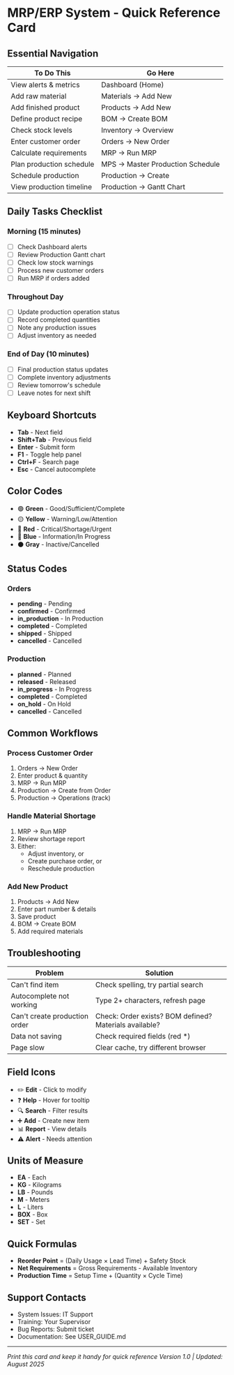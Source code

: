 # MRP/ERP System - Quick Reference Card

## Essential Navigation
| To Do This | Go Here |
|------------|---------|
| View alerts & metrics | Dashboard (Home) |
| Add raw material | Materials → Add New |
| Add finished product | Products → Add New |
| Define product recipe | BOM → Create BOM |
| Check stock levels | Inventory → Overview |
| Enter customer order | Orders → New Order |
| Calculate requirements | MRP → Run MRP |
| Plan production schedule | MPS → Master Production Schedule |
| Schedule production | Production → Create |
| View production timeline | Production → Gantt Chart |

## Daily Tasks Checklist
### Morning (15 minutes)
- [ ] Check Dashboard alerts
- [ ] Review Production Gantt chart
- [ ] Check low stock warnings
- [ ] Process new customer orders
- [ ] Run MRP if orders added

### Throughout Day
- [ ] Update production operation status
- [ ] Record completed quantities
- [ ] Note any production issues
- [ ] Adjust inventory as needed

### End of Day (10 minutes)
- [ ] Final production status updates
- [ ] Complete inventory adjustments
- [ ] Review tomorrow's schedule
- [ ] Leave notes for next shift

## Keyboard Shortcuts
- **Tab** - Next field
- **Shift+Tab** - Previous field  
- **Enter** - Submit form
- **F1** - Toggle help panel
- **Ctrl+F** - Search page
- **Esc** - Cancel autocomplete

## Color Codes
- 🟢 **Green** - Good/Sufficient/Complete
- 🟡 **Yellow** - Warning/Low/Attention
- 🔴 **Red** - Critical/Shortage/Urgent
- 🔵 **Blue** - Information/In Progress
- ⚫ **Gray** - Inactive/Cancelled

## Status Codes
### Orders
- **pending** - Pending
- **confirmed** - Confirmed
- **in_production** - In Production
- **completed** - Completed
- **shipped** - Shipped
- **cancelled** - Cancelled

### Production
- **planned** - Planned
- **released** - Released
- **in_progress** - In Progress
- **completed** - Completed
- **on_hold** - On Hold
- **cancelled** - Cancelled

## Common Workflows

### Process Customer Order
1. Orders → New Order
2. Enter product & quantity
3. MRP → Run MRP
4. Production → Create from Order
5. Production → Operations (track)

### Handle Material Shortage
1. MRP → Run MRP
2. Review shortage report
3. Either:
   - Adjust inventory, or
   - Create purchase order, or
   - Reschedule production

### Add New Product
1. Products → Add New
2. Enter part number & details
3. Save product
4. BOM → Create BOM
5. Add required materials

## Troubleshooting

| Problem | Solution |
|---------|----------|
| Can't find item | Check spelling, try partial search |
| Autocomplete not working | Type 2+ characters, refresh page |
| Can't create production order | Check: Order exists? BOM defined? Materials available? |
| Data not saving | Check required fields (red *) |
| Page slow | Clear cache, try different browser |

## Field Icons
- ✏️ **Edit** - Click to modify
- ❓ **Help** - Hover for tooltip
- 🔍 **Search** - Filter results
- ➕ **Add** - Create new item
- 📊 **Report** - View details
- ⚠️ **Alert** - Needs attention

## Units of Measure
- **EA** - Each
- **KG** - Kilograms
- **LB** - Pounds
- **M** - Meters
- **L** - Liters
- **BOX** - Box
- **SET** - Set

## Quick Formulas
- **Reorder Point** = (Daily Usage × Lead Time) + Safety Stock
- **Net Requirements** = Gross Requirements - Available Inventory
- **Production Time** = Setup Time + (Quantity × Cycle Time)

## Support Contacts
- System Issues: IT Support
- Training: Your Supervisor
- Bug Reports: Submit ticket
- Documentation: See USER_GUIDE.md

---
*Print this card and keep it handy for quick reference*
*Version 1.0 | Updated: August 2025*
